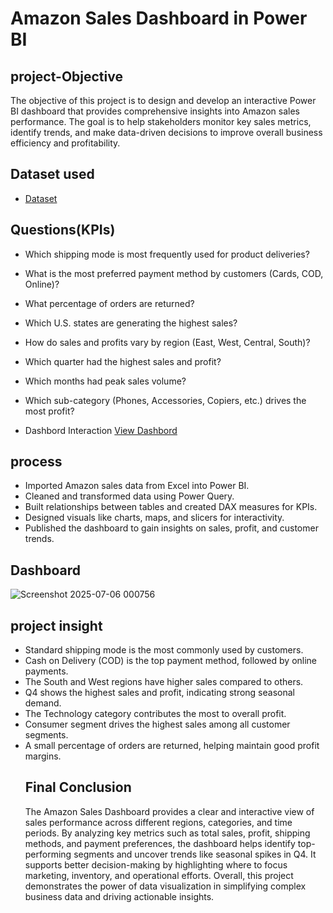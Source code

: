 # Amazon Sales Dashboard in Power BI
## project-Objective
The objective of this project is to design and develop an interactive Power BI dashboard that provides comprehensive insights into Amazon sales performance. The goal is to help stakeholders monitor key sales metrics, identify trends, and make data-driven decisions to improve overall business efficiency and profitability.
## Dataset used
- <a href= "https://github.com/Pdibyajyotipalei/Data-analysis-Dashboard/blob/main/Amazon%20Store%20Sales%20Data.xlsx%20-%20Sheet1%20(1).xlsx">Dataset </a>
## Questions(KPIs)

- Which shipping mode is most frequently used for product deliveries?
- What is the most preferred payment method by customers (Cards, COD, Online)?
- What percentage of orders are returned?
- Which U.S. states are generating the highest sales?
- How do sales and profits vary by region (East, West, Central, South)?
- Which quarter had the highest sales and profit?
- Which months had peak sales volume?
- Which sub-category (Phones, Accessories, Copiers, etc.) drives the most profit?

- Dashbord Interaction <a href="https://github.com/Pdibyajyotipalei/Data-analysis-Dashboard/blob/main/amazon.pbix" >View Dashbord</a>
## process
- Imported Amazon sales data from Excel into Power BI.
- Cleaned and transformed data using Power Query.
- Built relationships between tables and created DAX measures for KPIs.
- Designed visuals like charts, maps, and slicers for interactivity.
- Published the dashboard to gain insights on sales, profit, and customer trends.
## Dashboard
![Screenshot 2025-07-06 000756](https://github.com/user-attachments/assets/9042a94d-bb81-4a43-9717-3495ffede8d3)


## project insight
- Standard shipping mode is the most commonly used by customers.
- Cash on Delivery (COD) is the top payment method, followed by online payments.
- The South and West regions have higher sales compared to others.
- Q4 shows the highest sales and profit, indicating strong seasonal demand.
- The Technology category contributes the most to overall profit.
- Consumer segment drives the highest sales among all customer segments.
- A small percentage of orders are returned, helping maintain good profit margins.
  ## Final Conclusion
  The Amazon Sales Dashboard provides a clear and interactive view of sales performance across different regions, categories, and time periods. By analyzing key metrics such as total sales, profit, shipping methods, and payment preferences, the dashboard helps identify top-performing segments and uncover trends like seasonal spikes in Q4. It supports better decision-making by highlighting where to focus marketing, inventory, and operational efforts. Overall, this project demonstrates the power of data visualization in simplifying complex business data and driving actionable insights.


